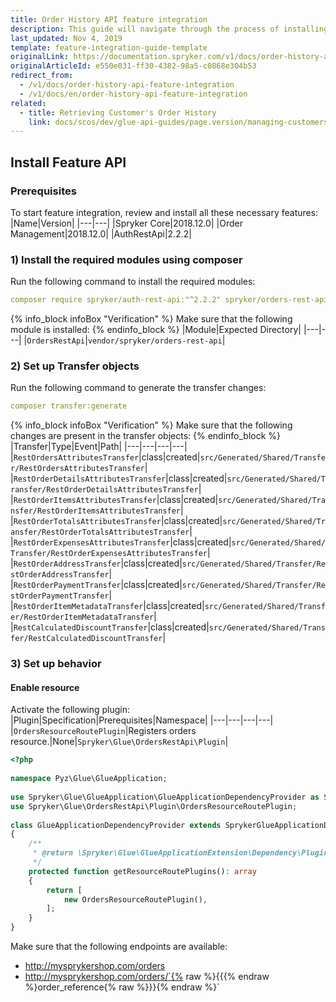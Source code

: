 ```yaml
---
title: Order History API feature integration
description: This guide will navigate through the process of installing and configuring of the Order History API feature used in Spryker OS.
last_updated: Nov 4, 2019
template: feature-integration-guide-template
originalLink: https://documentation.spryker.com/v1/docs/order-history-api-feature-integration
originalArticleId: e550e031-ff30-4382-98a5-c0868e304b53
redirect_from:
  - /v1/docs/order-history-api-feature-integration
  - /v1/docs/en/order-history-api-feature-integration
related:
  - title: Retrieving Customer's Order History
    link: docs/scos/dev/glue-api-guides/page.version/managing-customers/retrieving-customer-orders.html
---
```


## Install Feature API
### Prerequisites
To start feature integration, review and install all these necessary features:
|Name|Version|
|---|---|
|Spryker Core|2018.12.0|
|Order Management|2018.12.0|
|AuthRestApi|2.2.2|
### 1) Install the required modules using composer

Run the following command to install the required modules:
```yaml
composer require spryker/auth-rest-api:"^2.2.2" spryker/orders-rest-api:"^1.2.2" --update-with-dependencies
```

{% info_block infoBox "Verification" %}
Make sure that the following module is installed:
{% endinfo_block %}
|Module|Expected Directory|
|---|---|
|`OrdersRestApi`|`vendor/spryker/orders-rest-api`|
### 2) Set up Transfer objects

Run the following command to generate the transfer changes:
```yaml
composer transfer:generate
```

{% info_block infoBox "Verification" %}
Make sure that the following changes are present in the transfer objects:
{% endinfo_block %}
|Transfer|Type|Event|Path|
|---|---|---|---|
|`RestOrdersAttributesTransfer`|class|created|`src/Generated/Shared/Transfer/RestOrdersAttributesTransfer`|
|`RestOrderDetailsAttributesTransfer`|class|created|`src/Generated/Shared/Transfer/RestOrderDetailsAttributesTransfer`|
|`RestOrderItemsAttributesTransfer`|class|created|`src/Generated/Shared/Transfer/RestOrderItemsAttributesTransfer`|
|`RestOrderTotalsAttributesTransfer`|class|created|`src/Generated/Shared/Transfer/RestOrderTotalsAttributesTransfer`|
|`RestOrderExpensesAttributesTransfer`|class|created|`src/Generated/Shared/Transfer/RestOrderExpensesAttributesTransfer`|
|`RestOrderAddressTransfer`|class|created|`src/Generated/Shared/Transfer/RestOrderAddressTransfer`|
|`RestOrderPaymentTransfer`|class|created|`src/Generated/Shared/Transfer/RestOrderPaymentTransfer`|
|`RestOrderItemMetadataTransfer`|class|created|`src/Generated/Shared/Transfer/RestOrderItemMetadataTransfer`|
|`RestCalculatedDiscountTransfer`|class|created|`src/Generated/Shared/Transfer/RestCalculatedDiscountTransfer`|

### 3) Set up behavior
#### Enable resource

Activate the following plugin:
|Plugin|Specification|Prerequisites|Namespace|
|---|---|---|---|
|`OrdersResourceRoutePlugin`|Registers orders resource.|None|`Spryker\Glue\OrdersRestApi\Plugin`|

```php
<?php
 
namespace Pyz\Glue\GlueApplication;
 
use Spryker\Glue\GlueApplication\GlueApplicationDependencyProvider as SprykerGlueApplicationDependencyProvider;
use Spryker\Glue\OrdersRestApi\Plugin\OrdersResourceRoutePlugin;
 
class GlueApplicationDependencyProvider extends SprykerGlueApplicationDependencyProvider
{
    /**
     * @return \Spryker\Glue\GlueApplicationExtension\Dependency\Plugin\ResourceRoutePluginInterface[]
     */
    protected function getResourceRoutePlugins(): array
    {
        return [
            new OrdersResourceRoutePlugin(),
        ];
    }
}
```

<section contenteditable="false" class="warningBox"><div class="content">
    Make sure that the following endpoints are available:

* http://mysprykershop.com/orders
* http://mysprykershop.com/orders/`{% raw %}{{{% endraw %}order_reference{% raw %}}}{% endraw %}`		
 </div></section>
 
 <!-- Last review date: Feb 12, 2019 by Tihran Voitov, Dmitry Beirak-->
